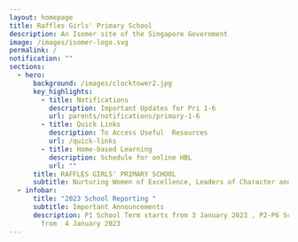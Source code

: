 ```yaml
---
layout: homepage
title: Raffles Girls' Primary School
description: An Isomer site of the Singapore Government
image: /images/isomer-logo.svg
permalink: /
notification: ""
sections:
  - hero:
      background: /images/clocktower2.jpg
      key_highlights:
        - title: Notifications
          description: Important Updates for Pri 1-6
          url: parents/notifications/primary-1-6
        - title: Quick Links
          description: To Access Useful  Resources
          url: /quick-links
        - title: Home-based Learning
          description: Schedule for online HBL
          url: ""
      title: RAFFLES GIRLS' PRIMARY SCHOOL
      subtitle: Nurturing Women of Excellence, Leaders of Character and Service
  - infobar:
      title: "2023 School Reporting "
      subtitle: Important Announcements
      description: P1 School Term starts from 3 January 2023 , P2-P6 School Term start
        from  4 January 2023
---
```

